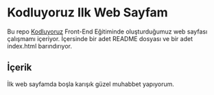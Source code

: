 # Kodluyoruz Ilk Web Sayfam
Bu repo [Kodluyoruz](https://www.kodluyoruz.org) Front-End Eğitiminde oluşturduğumuz web sayfası çalışmamı içeriyor. İçersinde bir adet README dosyası ve bir adet index.html barındırıyor.
## İçerik
İlk web sayfamda boşla karışık güzel muhabbet yapıyorum.
